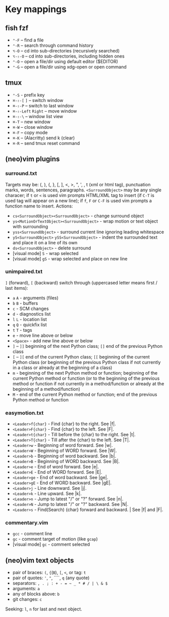 # Key mappings

## fish fzf
- `⌃-F` – find a file
- `⌃-R` – search through command history
- `⌥-O` – cd into sub-directories (recursively searched)
- `⌥-⇧-O` – cd into sub-directories, including hidden ones
- `⌃-O` – open a file/dir using default editor ($EDITOR)
- `⌃-G` – open a file/dir using xdg-open or open command

## tmux
- `⌃-S` - prefix key
- `⌘-⇧-[` `]` – switch window
- `⌘-⇧-P` – switch to last window
- `⌘-⇧-Left` `Right` – move window
- `⌘-⇧-\` – window list view
- `⌘-T` – new window
- `⌘-W` – close window
- `⌘-F` – copy mode
- `⌘-K` – (Alacritty) send k (clear)
- `⌘-R` – send tmux reset command

## (neo)vim plugins

### surround.txt
Targets may be: (, ), {, }, [, ], <, >, ", ', <Tick>, t (xml or html tag), punctuation marks, words, sentences, paragraphs.
`<SurroundObject>` may be any single characer;
if `t` or `<` is used vim prompts HTML/XML tag to insert (if `C-T` is used tag will appear on a new line);
if `f`, `F` or `C-F` is used vim prompts a function name to insert. Actions:

- `cs<SurroundObject><SurroundObject>` - change surround object
- `ys<MotionOrTextObject><SurroundObject>` - wrap motion or text object with surrounding
- `yss<SurroundObject>` - surround current line ignoring leading whitespace
- `yS<SurroundObject>` `ySS<SurroundObject>` - indent the surrounded text and place it on a line of its own
- `ds<SurroundObject>` - delete surround
- [visual mode] `S` - wrap selected
- [visual mode] `gS` - wrap selected and place on new line

### unimpaired.txt
`]` (forward), `[` (backward) switch through (uppercased letter means first / last items):
- `a` `A` - arguments (files)
- `b` `B` - buffers
- `c` - SCM changes
- `d` - diagnostics list
- `l` `L` - location list
- `q` `Q` - quickfix list
- `t` `T` - tags
- `e` - move line above or below
- `<Space>` - add new line above or below
- `]` – `]]` beginning of the next Python class; `[]` end of the previous Python class
- `[` – `][` end of the current Python class; `[[` beginning of the current Python class (or beginning of the previous Python class if not currently in a class or already at the beginning of a class)
- `m` - beginning of the next Python method or function; beginning of the current Python method or function (or to the beginning of the previous method or function if not currently in a method/function or already at the beginning of a method/function)
- `M` - end of the current Python method or function; end of the previous Python method or function

### easymotion.txt
- `<Leader>f{char}` - Find {char} to the right. See |f|.
- `<Leader>F{char}` - Find {char} to the left. See |F|.
- `<Leader>t{char}` - Till before the {char} to the right. See |t|.
- `<Leader>T{char}` - Till after the {char} to the left. See |T|.
- `<Leader>w` - Beginning of word forward. See |w|.
- `<Leader>W` - Beginning of WORD forward. See |W|.
- `<Leader>b` - Beginning of word backward. See |b|.
- `<Leader>B` - Beginning of WORD backward. See |B|.
- `<Leader>e` - End of word forward. See |e|.
- `<Leader>E` - End of WORD forward. See |E|.
- `<Leader>ge` - End of word backward. See |ge|.
- `<Leader>gE` - End of WORD backward. See |gE|.
- `<Leader>j` - Line downward. See |j|.
- `<Leader>k` - Line upward. See |k|.
- `<Leader>n` - Jump to latest "/" or "?" forward. See |n|.
- `<Leader>N` - Jump to latest "/" or "?" backward. See |N|.
- `<Leader>s` - Find(Search) {char} forward and backward. | See |f| and |F|.

### commentary.vim
- `gcc` - comment line
- `gc` - comment target of motion (like `gcap`)
- [visual mode] `gc` - comment selected

## (neo)vim text objects
- pair of braces: `(`, `{`(`B`), `[`, `<`, or tag: `t`
- pair of quotes: `'`, `"`, ````, `q` (any quote)
- separators: `, . ; : + - = ~ _ * # / | \ & $`
- arguments: `a`
- any of blocks above: `b`
- git changes: `c`

Seeking: `l`, `n` for last and next object.
